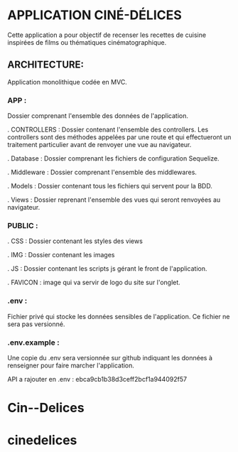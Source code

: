 # APPLICATION CINÉ-DÉLICES
Cette application a pour objectif de recenser les recettes de cuisine inspirées de films ou thématiques cinématographique.

## ARCHITECTURE:
Application monolithique codée en MVC.

### APP : 
Dossier comprenant l'ensemble des données de l'application.

. CONTROLLERS : Dossier contenant l'ensemble des controllers. Les controllers sont des méthodes appelées par une route et qui effectueront un traitement particulier avant de renvoyer une vue au navigateur.

. Database : Dossier comprenant les fichiers de configuration Sequelize.

. Middleware : Dossier comprenant l'ensemble des middlewares.

. Models : Dossier contenant tous les fichiers qui servent pour la BDD.

. Views : Dossier reprenant l'ensemble des vues qui seront renvoyées au navigateur.

### PUBLIC : 

. CSS : Dossier contenant les styles des views

. IMG : Dossier contenant les images

. JS : Dossier contenant les scripts js gérant le front de l'application.

. FAVICON : image qui va servir de logo du site sur l'onglet.

### .env :

Fichier privé qui stocke les données sensibles de l'application. Ce fichier ne sera pas versionné.

### .env.example :

Une copie du .env sera versionnée sur github indiquant les données à renseigner pour faire marcher l'application. 

API a rajouter en .env :
ebca9cb1b38d3ceff2bcf1a944092f57
# Cin--Delices
# cinedelices
